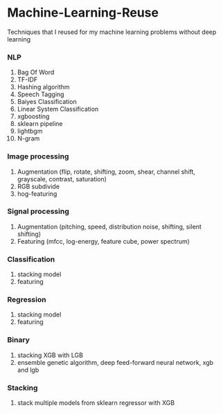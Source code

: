 # Machine-Learning-Reuse
Techniques that I reused for my machine learning problems without deep learning


### NLP
1. Bag Of Word
2. TF-IDF
3. Hashing algorithm
4. Speech Tagging
5. Baiyes Classification
6. Linear System Classification
7. xgboosting
8. sklearn pipeline
9. lightbgm
10. N-gram

### Image processing
1. Augmentation (flip, rotate, shifting, zoom, shear, channel shift, grayscale, contrast, saturation)
2. RGB subdivide
3. hog-featuring

### Signal processing
1. Augmentation (pitching, speed, distribution noise, shifting, silent shifting)
2. Featuring (mfcc, log-energy, feature cube, power spectrum)

### Classification
1. stacking model
2. featuring

### Regression
1. stacking model
2. featuring

### Binary
1. stacking XGB with LGB
2. ensemble genetic algorithm, deep feed-forward neural network, xgb and lgb

### Stacking
1. stack multiple models from sklearn regressor with XGB
